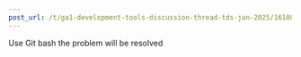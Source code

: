 ```yaml
---
post_url: /t/ga1-development-tools-discussion-thread-tds-jan-2025/161083/57
---
```

Use Git bash the problem will be resolved